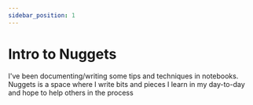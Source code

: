 ```yaml
---
sidebar_position: 1
---
```


# Intro to Nuggets

I've been documenting/writing some tips and techniques in notebooks. Nuggets is a space where I 
write bits and pieces I learn in my day-to-day and hope to help others in the process

